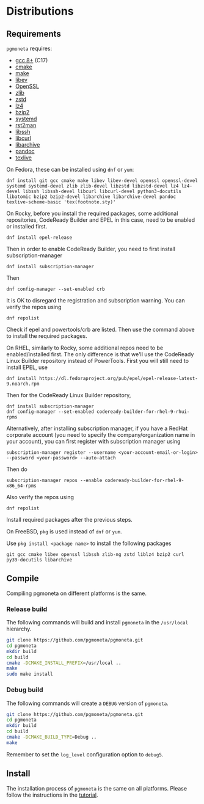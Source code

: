 # Distributions

## Requirements
`pgmoneta` requires:

* [gcc 8+](https://gcc.gnu.org) (C17)
* [cmake](https://cmake.org)
* [make](https://www.gnu.org/software/make/)
* [libev](http://software.schmorp.de/pkg/libev.html)
* [OpenSSL](http://www.openssl.org/)
* [zlib](https://zlib.net)
* [zstd](http://www.zstd.net)
* [lz4](https://lz4.github.io/lz4/)
* [bzip2](http://sourceware.org/bzip2/)
* [systemd](https://www.freedesktop.org/wiki/Software/systemd/)
* [rst2man](https://docutils.sourceforge.io/)
* [libssh](https://www.libssh.org/)
* [libcurl](https://curl.se/libcurl/)
* [libarchive](http://www.libarchive.org/)
* [pandoc](https://pandoc.org/)
* [texlive](https://www.tug.org/texlive/)

On Fedora, these can be installed using `dnf` or `yum`:
```
dnf install git gcc cmake make libev libev-devel openssl openssl-devel systemd systemd-devel zlib zlib-devel libzstd libzstd-devel lz4 lz4-devel libssh libssh-devel libcurl libcurl-devel python3-docutils libatomic bzip2 bzip2-devel libarchive libarchive-devel pandoc texlive-scheme-basic 'tex(footnote.sty)'
```
On Rocky, before you install the required packages, some additional repositories, CodeReady Builder and EPEL in this case, need to be enabled or installed first.
```
dnf install epel-release
```
Then in order to enable CodeReady Builder, you need to first install subscription-manager
```
dnf install subscription-manager
```
Then
```
dnf config-manager --set-enabled crb
```
It is OK to disregard the registration and subscription warning.
You can verify the repos using 
```
dnf repolist
```
Check if epel and powertools/crb are listed. Then use the command above to install the required packages.

On RHEL, similarly to Rocky, some additional repos need to be enabled/installed first. The only difference is that we'll use
the CodeReady Linux Builder repository instead of PowerTools.
First you will still need to install EPEL, use
```
dnf install https://dl.fedoraproject.org/pub/epel/epel-release-latest-9.noarch.rpm
```
Then for the CodeReady Linux Builder repository, 
```
dnf install subscription-manager
dnf config-manager --set-enabled codeready-builder-for-rhel-9-rhui-rpms
```
Alternatively, after installing subscription manager, if you have a RedHat corporate account
(you need to specify the company/organization name in your account), you can first register with subscription manager using
```
subscription-manager register --username <your-account-email-or-login> --password <your-password> --auto-attach
```
Then do
```
subscription-manager repos --enable codeready-builder-for-rhel-9-x86_64-rpms
```
Also verify the repos using
```
dnf repolist
```
Install required packages after the previous steps.

On FreeBSD, `pkg` is used instead of `dnf` or `yum`. 

Use `pkg install <package name>` to install the following packages
```
git gcc cmake libev openssl libssh zlib-ng zstd liblz4 bzip2 curl py39-docutils libarchive
```

## Compile
Compiling pgmoneta on different platforms is the same.

### Release build

The following commands will build and install `pgmoneta` in the `/usr/local` hierarchy.

```sh
git clone https://github.com/pgmoneta/pgmoneta.git
cd pgmoneta
mkdir build
cd build
cmake -DCMAKE_INSTALL_PREFIX=/usr/local ..
make
sudo make install
```

### Debug build

The following commands will create a `DEBUG` version of `pgmoneta`.

```sh
git clone https://github.com/pgmoneta/pgmoneta.git
cd pgmoneta
mkdir build
cd build
cmake -DCMAKE_BUILD_TYPE=Debug ..
make
```

Remember to set the `log_level` configuration option to `debug5`.

## Install
The installation process of `pgmoneta` is the same on all platforms. Please follow the
instructions in the [tutorial](https://github.com/pgmoneta/pgmoneta/blob/main/doc/tutorial/01_install.md).
